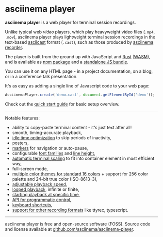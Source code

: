 # asciinema player

__asciinema player__ is a web player for terminal session recordings.

Unlike typical web _video_ players, which play heavyweight video files (`.mp4`,
`.mov`), asciinema player plays lightweight terminal session recordings in the
text-based [asciicast](../asciicast/v2/) format (`.cast`), such as those
produced by [asciinema recorder](../cli/).

<div class="player" id="player-manual-player-intro"></div>

The player is built from the ground up with JavaScript and
[Rust](https://www.rust-lang.org/) ([WASM](https://webassembly.org/)), and is
available as [npm package](https://www.npmjs.com/package/asciinema-player) and a
[standalone JS
bundle](https://github.com/asciinema/asciinema-player/releases/latest).

You can use it on any HTML page - in a project documentation, on a blog, or in a
conference talk presentation.

It's as easy as adding a single line of Javascript code to your web page:

```javascript
AsciinemaPlayer.create('demo.cast', document.getElementById('demo'));
```

Check out the [quick start guide](quick-start/) for basic setup overview.

---

Notable features:

* ability to copy-paste terminal content - it's just text after all!
* smooth, timing-accurate playback,
* [idle time optimization](options/#idletimelimit) to skip periods of
  inactivity,
* [posters](options/#poster),
* [markers](markers/) for navigation or auto-pause,
* configurable [font families](options/#terminalfontfamily) and [line
  height](options/#terminallineheight),
* [automatic terminal scaling](options/#fit) to fit into container element in
  most efficient way,
* full-screen mode,
* [multiple color themes for standard 16 colors](options/#theme) + support for
  256 color palette and 24-bit true color (ISO-8613-3),
* [adjustable playback speed](options/#speed),
* [looped playback](options/#loop), infinite or finite,
* [starting playback at specific time](options/#startat),
* [API for programmatic control](api/),
* [keyboard shortcuts](shortcuts/),
* [support for other recording
  formats](loading/#playing-other-recording-formats) like ttyrec, typescript.

---

asciinema player is free and open-source software (FOSS). Source code and
license available at
[github.com/asciinema/asciinema-player](https://github.com/asciinema/asciinema-player).
